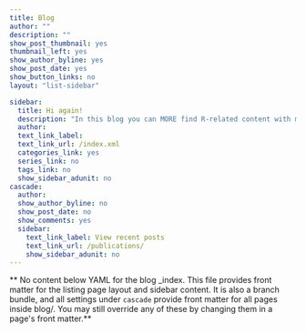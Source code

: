 ```yaml
---
title: Blog
author: ""
description: ""
show_post_thumbnail: yes
thumbnail_left: yes
show_author_byline: yes
show_post_date: yes
show_button_links: no
layout: "list-sidebar"

sidebar:
  title: Hi again! 
  description: "In this blog you can MORE find R-related content with my own ideas, opinions, tips, and technical details that might be useful and interesting for R-enthusiasts, particularly for those in the field of development economics.  "
  author: 
  text_link_label: 
  text_link_url: /index.xml
  categories_link: yes
  series_link: no
  tags_link: no
  show_sidebar_adunit: no
cascade:
  author: 
  show_author_byline: no
  show_post_date: no
  show_comments: yes
  sidebar:
    text_link_label: View recent posts
    text_link_url: /publications/
    show_sidebar_adunit: no
---
```


** No content below YAML for the blog _index. This file provides front matter for the listing page layout and sidebar content. It is also a branch bundle, and all settings under `cascade` provide front matter for all pages inside blog/. You may still override any of these by changing them in a page's front matter.**
